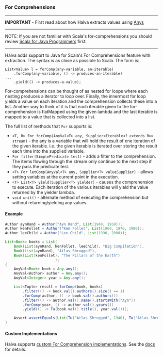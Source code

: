 ### For Comprehensions

----

**IMPORTANT** - First read about how Halva extracts values using [Anys](../any/README.md)

----

NOTE: If you are not familiar with Scala's for-comprehensions you should review [Scala for Java Programmers](../../../../../../../../SCALA.md) first.

------------

Halva adds support to Java for Scala's For Comprehensions feature with extraction. The syntax is as close as possible to Scala. The form is:

```
List<Value> l = forComp(any-variable, an-iterable)
    .forComp(any-variable, () -> produces-an-iterable)
...
    .yield(() -> produces-a-value);
```

For-comprehensions can be thought of as nested for loops where each nesting produces a iterator to loop over. Finally, the innermost for loop yields a value on each iteration and the comprehension collects these into a list. Another way to think of it is that each iterable given to the for-comprehension is flatMapped using the given lambda and the last iterable is mapped to a value that is collected into a list.

The full list of methods that `For` supports is:

* `<T, R> For forComp(AnyVal<T> any, Supplier<Iterable<? extends R>> stream)` - the any is a variable that will hold the result of one iteration of the given iterable. i.e. the given iterable is iterated over storing the result each time into the supplied variable.
* `For filter(SimplePredicate test)` - adds a filter to the comprehension. The items flowing through the stream only continue to the next step if they pass the predicate test.
* `<T> For letComp(AnyVal<T> any, Supplier<T> valueSupplier)` - allows setting variables at the current point in the execution.
* `<T> List<T> yield(Supplier<T> yielder)` - causes the comprehension to execute. Each iteration of the various iterables will yield the value returned by the yielder lambda.
* `void unit()` - alternate method of executing the comprehension but without returning/yielding any values.

#### Example

```java
Author aynRand = Author("Ayn Rand", List(1940, 1950));
Author kenFollet = Author("Ken Follet", List(1960, 1970, 1980));
Author leeChild = Author("Lee Child", List(1990, 2000));

List<Book> books = List(
    Book(List(aynRand, kenFollet, leeChild), "Big Compilation"),
    Book(List(aynRand), "Atlas Shrugged"),
    Book(List(kenFollet), "The Pillars of the Earth")
                       );
{
    AnyVal<Book> book = Any.any();
    AnyVal<Author> author = Any.any();
    AnyVal<Integer> year = Any.any();

    List<Tuple> result = forComp(book, books)
        .filter(() -> book.val().authors().size() == 1)
        .forComp(author, () -> book.val().authors())
        .filter(() -> author.val().name().startsWith("Ayn"))
        .forComp(year, () -> author.val().years())
        .yield(() -> Tu(book.val().title(), year.val()));

    Assert.assertEquals(List(Tu("Atlas Shrugged", 1940), Tu("Atlas Shrugged", 1950)), result);
}
```

#### Custom Implementations

Halva supports [custom For Comprehension implementations](CUSTOM.md). See the [docs](CUSTOM.md) for details.
